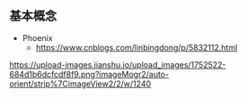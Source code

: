 ## 基本概念

- Phoenix
  - https://www.cnblogs.com/linbingdong/p/5832112.html

https://upload-images.jianshu.io/upload_images/1752522-684d1b6dcfcdf8f9.png?imageMogr2/auto-orient/strip%7CimageView2/2/w/1240
